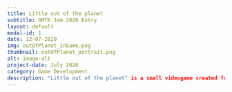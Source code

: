 ```yaml
---
title: Little out of the planet
subtitle: GMTK Jam 2020 Entry
layout: default
modal-id: 1
date: 12-07-2020
img: outOfPlanet_inGame.png
thumbnail: outOfPlanet_portrait.png
alt: image-alt
project-date: July 2020
category: Game Development
description: "Little out of the planet" is a small videogame created for the GMTK Jam 2020. You play on a strange planet which is terraforming itself very quickly and out of control.
---
```

